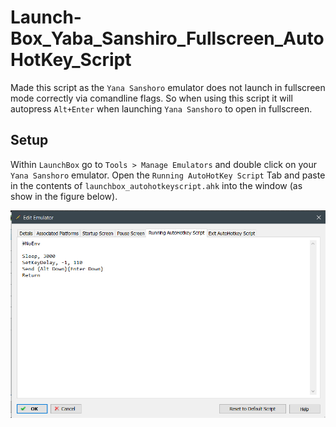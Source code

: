# Launch-Box_Yaba_Sanshiro_Fullscreen_AutoHotKey_Script

Made this script as the `Yana Sanshoro` emulator does not launch in fullscreen mode correctly via comandline flags. So when using this script it will autopress `Alt+Enter` when launching `Yana Sanshoro` to open in fullscreen.

## Setup

Within `LaunchBox` go to `Tools > Manage Emulators` and double click on your `Yana Sanshoro` emulator. Open the `Running AutoHotKey Script` Tab and paste in the contents of `launchbox_autohotkeyscript.ahk` into the window (as show in the figure below).

<p float="left">
  <img src="Images/screenshot.png" width="800" />
</p>
